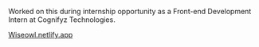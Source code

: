Worked on this during internship opportunity as a Front-end Development Intern at Cognifyz Technologies.

[Wiseowl.netlify.app](https://wiseowl.netlify.app/)
